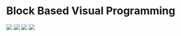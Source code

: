 # Block Based Visual Programming

![](images/im1.png)
![](images/im2.png)
![](images/im3.png)
![](images/im4.png)

